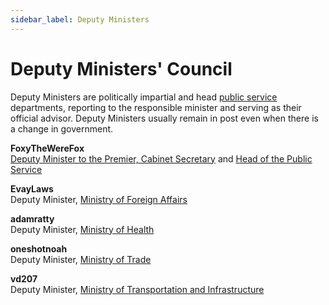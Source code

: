 ```yaml
---
sidebar_label: Deputy Ministers
---
```


# Deputy Ministers' Council

Deputy Ministers are politically impartial and head [public service](/gov/public-service) departments, reporting to the responsible minister and serving as their official advisor. Deputy Ministers usually remain in post even when there is a change in government.

**FoxyTheWereFox**
<br/>[Deputy Minister to the Premier, Cabinet Secretary](/gov/premier#the-cabinet-secretary) and [Head of the Public Service](/gov/public-service)

**EvayLaws**
<br/>Deputy Minister, [Ministry of Foreign Affairs](/gov/foreign-affairs)

**adamratty**
<br/>Deputy Minister, [Ministry of Health](/gov/health)

**oneshotnoah**
<br/>Deputy Minister, [Ministry of Trade](/gov/trade)

**vd207**
<br/>Deputy Minister, [Ministry of Transportation and Infrastructure](/gov/moti)
